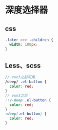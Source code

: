 # 深度选择器

## css

```css
.fater >>> .children {
  width: 100px;
}
```

## Less、scss

```scss
// vue3之前可用
/deep/ .el-button {
  color: red;
}
// vue3之后
::v-deep .el-button {
  color: red;
}
:deep(.el-button) {
  color: red;
}
```
